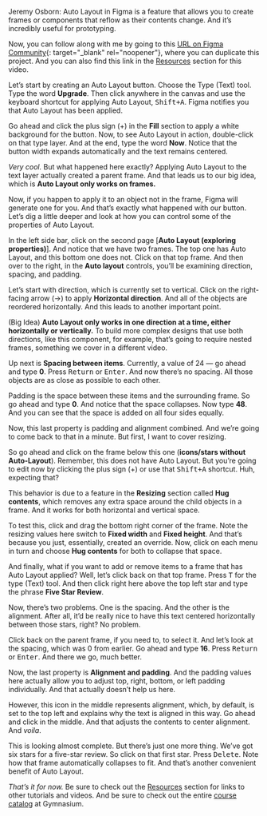 Jeremy Osborn: Auto Layout in Figma is a feature that allows you to create frames or components that reflow as their contents change. And it’s incredibly useful for prototyping.

Now, you can follow along with me by going to this [URL on Figma Community][1]{: target="_blank" rel="noopener"}, where you can duplicate this project. And you can also find this link in the [Resources][0] section for this video.

Let’s start by creating an Auto Layout button. Choose the Type (Text) tool. Type the word **Upgrade**. Then click anywhere in the canvas and use the keyboard shortcut for applying Auto Layout, <kbd><kbd>Shift</kbd>+<kbd>A</kbd></kbd>. Figma notifies you that Auto Layout has been applied.

Go ahead and click the plus sign (+) in the **Fill** section to apply a white background for the button. Now, to see Auto Layout in action, double-click on that type layer. And at the end, type the word **Now**. Notice that the button width expands automatically and the text remains centered.

*Very cool.* But what happened here exactly? Applying Auto Layout to the text layer actually created a parent frame. And that leads us to our big idea, which is **Auto Layout only works on frames.**

Now, if you happen to apply it to an object not in the frame, Figma will generate one for you. And that’s exactly what happened with our button. Let’s dig a little deeper and look at how you can control some of the properties of Auto Layout.

In the left side bar, click on the second page [**Auto Layout (exploring properties)**]. And notice that we have two frames. The top one has Auto Layout, and this bottom one does not. Click on that top frame. And then over to the right, in the **Auto layout** controls, you’ll be examining direction, spacing, and padding.

Let’s start with direction, which is currently set to vertical. Click on the right-facing arrow (→) to apply **Horizontal direction**. And all of the objects are reordered horizontally. And this leads to another important point.

(Big Idea) **Auto Layout only works in one direction at a time, either horizontally or vertically.** To build more complex designs that use both directions, like this component, for example, that’s going to require nested frames, something we cover in a different video.

Up next is **Spacing between items**. Currently, a value of 24 — go ahead and type **0**. Press <kbd>Return</kbd> or <kbd>Enter</kbd>. And now there’s no spacing. All those objects are as close as possible to each other.

Padding is the space between these items and the surrounding frame. So go ahead and type **0**. And notice that the space collapses. Now type **48**. And you can see that the space is added on all four sides equally.

Now, this last property is padding and alignment combined. And we’re going to come back to that in a minute. But first, I want to cover resizing.

So go ahead and click on the frame below this one (**icons/stars without Auto-Layout**). Remember, this does not have Auto Layout. But you’re going to edit now by clicking the plus sign (+) or use that <kbd><kbd>Shift</kbd>+<kbd>A</kbd></kbd> shortcut. Huh, expecting that?

This behavior is due to a feature in the **Resizing** section called **Hug contents**, which removes any extra space around the child objects in a frame. And it works for both horizontal and vertical space.

To test this, click and drag the bottom right corner of the frame. Note the resizing values here switch to **Fixed width** and **Fixed height**. And that’s because you just, essentially, created an override. Now, click on each menu in turn and choose **Hug contents** for both to collapse that space.

And finally, what if you want to add or remove items to a frame that has Auto Layout applied? Well, let’s click back on that top frame. Press <kbd>T</kbd> for the type (Text) tool. And then click right here above the top left star and type the phrase **Five Star Review**.

Now, there’s two problems. One is the spacing. And the other is the alignment. After all, it’d be really nice to have this text centered horizontally between those stars, right? No problem.

Click back on the parent frame, if you need to, to select it. And let’s look at the spacing, which was 0 from earlier. Go ahead and type **16**. Press <kbd>Return</kbd> or <kbd>Enter</kbd>. And there we go, much better.

Now, the last property is **Alignment and padding**. And the padding values here actually allow you to adjust top, right, bottom, or left padding individually. And that actually doesn’t help us here.

However, this icon in the middle represents alignment, which, by default, is set to the top left and explains why the text is aligned in this way. Go ahead and click in the middle. And that adjusts the contents to center alignment. And *voila*.

This is looking almost complete. But there’s just one more thing. We’ve got six stars for a five-star review. So click on that first star. Press <kbd>Delete</kbd>. Note how that frame automatically collapses to fit. And that’s another convenient benefit of Auto Layout.

*That’s it for now.* Be sure to check out the [Resources][0] section for links to other tutorials and videos. And be sure to check out the entire [course catalog][2] at Gymnasium.

[0]: #tutorial-resources
[1]: https://bit.ly/3x880Tu
[2]: https://thegymnasium.com/courses
